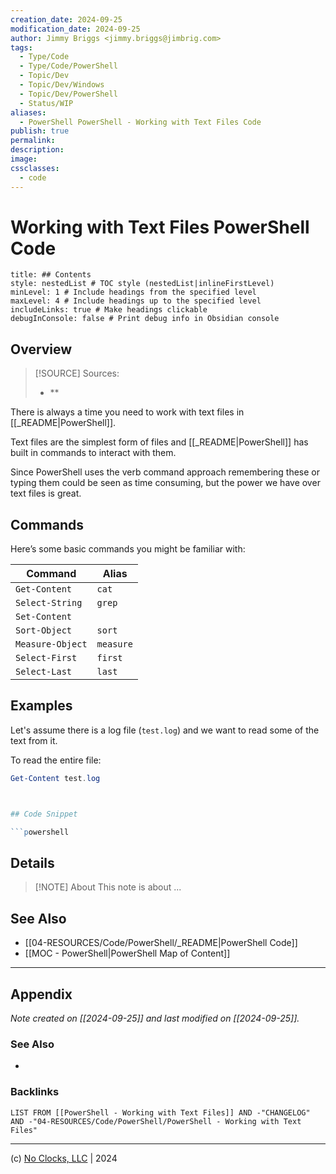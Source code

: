 ```yaml
---
creation_date: 2024-09-25
modification_date: 2024-09-25
author: Jimmy Briggs <jimmy.briggs@jimbrig.com>
tags:
  - Type/Code
  - Type/Code/PowerShell
  - Topic/Dev
  - Topic/Dev/Windows
  - Topic/Dev/PowerShell
  - Status/WIP
aliases:
  - PowerShell PowerShell - Working with Text Files Code
publish: true
permalink:
description:
image:
cssclasses:
  - code
---
```


# Working with Text Files PowerShell Code

```table-of-contents
title: ## Contents 
style: nestedList # TOC style (nestedList|inlineFirstLevel)
minLevel: 1 # Include headings from the specified level
maxLevel: 4 # Include headings up to the specified level
includeLinks: true # Make headings clickable
debugInConsole: false # Print debug info in Obsidian console
```

## Overview

> [!SOURCE] Sources:
> - **

There is always a time you need to work with text files in [[_README|PowerShell]]. 

Text files are the simplest form of files and [[_README|PowerShell]] has built in commands to interact with them. 

Since PowerShell uses the verb command approach remembering these or typing them could be seen as time consuming, but the power we have over text files is great. 

## Commands

Here’s some basic commands you might be familiar with:

| Command | Alias |
| --- | --- |
| `Get-Content` | `cat` |
| `Select-String` | `grep` |
| `Set-Content` |  |
| `Sort-Object` | `sort` |
| `Measure-Object` | `measure` |
| `Select-First` | `first` |
| `Select-Last` | `last` |

## Examples

Let's assume there is a log file (`test.log`) and we want to read some of the text from it.

To read the entire file:

```powershell
Get-Content test.log
```

```powershell


## Code Snippet

```powershell

```

## Details

> [!NOTE] About
> This note is about ...

## See Also

- [[04-RESOURCES/Code/PowerShell/_README|PowerShell Code]]
- [[MOC - PowerShell|PowerShell Map of Content]]

***

## Appendix

*Note created on [[2024-09-25]] and last modified on [[2024-09-25]].*

### See Also

- 

### Backlinks

```dataview
LIST FROM [[PowerShell - Working with Text Files]] AND -"CHANGELOG" AND -"04-RESOURCES/Code/PowerShell/PowerShell - Working with Text Files"
```

***

(c) [No Clocks, LLC](https://github.com/noclocks) | 2024